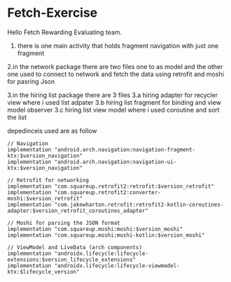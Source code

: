 # Fetch-Exercise

Hello Fetch Rewarding Evaluating team.

1. there is one main activity that holds fragment navigation with just one fragment

2.in the network package there are two files one to as model and the other one
  used to connect to network and fetch the data using retrofit and moshi
  for pasring Json 

3.in the hiring list package there are 3 files 
  3.a hiring adapter for recycler view where i used list adpater
  3.b hiring list fragment for binding and view model observer
  3.c hiring list view model where i used coroutine and sort the list
  
depedinceis used are as follow

    // Navigation
    implementation "android.arch.navigation:navigation-fragment-ktx:$version_navigation"
    implementation "android.arch.navigation:navigation-ui-ktx:$version_navigation"

    // Retrofit for networking
    implementation "com.squareup.retrofit2:retrofit:$version_retrofit"
    implementation "com.squareup.retrofit2:converter-moshi:$version_retrofit"
    implementation "com.jakewharton.retrofit:retrofit2-kotlin-coroutines-adapter:$version_retrofit_coroutines_adapter"

    // Moshi for parsing the JSON format
    implementation "com.squareup.moshi:moshi:$version_moshi"
    implementation "com.squareup.moshi:moshi-kotlin:$version_moshi"

    // ViewModel and LiveData (arch components)
    implementation "androidx.lifecycle:lifecycle-extensions:$version_lifecycle_extensions"
    implementation "androidx.lifecycle:lifecycle-viewmodel-ktx:$lifecycle_version"
